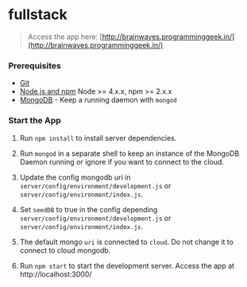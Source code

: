 # fullstack

> Access the app here: [http://brainwaves.programminggeek.in/](http://brainwaves.programminggeek.in/)

### Prerequisites

- [Git](https://git-scm.com/)
- [Node.js and npm](nodejs.org) Node >= 4.x.x, npm >= 2.x.x
- [MongoDB](https://www.mongodb.org/) - Keep a running daemon with `mongod`




### Start the App

1. Run `npm install` to install server dependencies.

2. Run `mongod` in a separate shell to keep an instance of the MongoDB Daemon running or ignore if you want to connect to the cloud.

3. Update the config mongodb uri in `server/config/environment/development.js` or `server/config/environment/index.js`.

4. Set `seedDB` to true in the config depending  `server/config/environment/development.js` or `server/config/environment/index.js`.

5. The default mongo `uri` is connected to `cloud`. Do not change it to connect to cloud mongodb.

6. Run `npm start` to start the development server. Access the app at http://localhost:3000/


